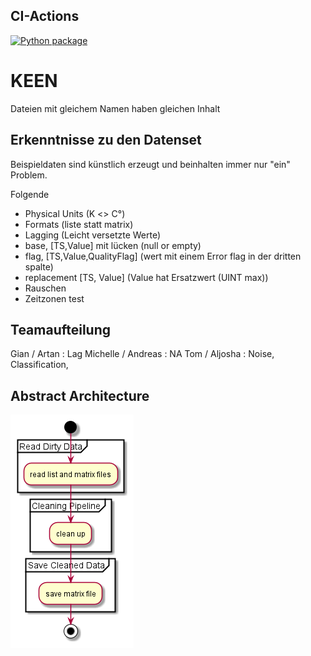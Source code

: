 ## CI-Actions
[![Python package](https://github.com/GianMewes/KEEN/actions/workflows/testPython.yaml/badge.svg?branch=CI-Test)](https://github.com/GianMewes/KEEN/actions/workflows/testPython.yaml)

# KEEN


Dateien mit gleichem Namen haben gleichen Inhalt


## Erkenntnisse zu den Datenset

Beispieldaten sind künstlich erzeugt und beinhalten immer nur "ein" Problem.

Folgende 

- Physical Units (K <> C°)
- Formats (liste statt matrix)
- Lagging (Leicht versetzte Werte)
- base, [TS,Value] mit lücken (null or empty)
- flag, [TS,Value,QualityFlag] (wert mit einem Error flag in der dritten spalte)
- replacement [TS, Value] (Value hat Ersatzwert (UINT max))
- Rauschen
- Zeitzonen test



## Teamaufteilung

Gian / Artan : Lag
Michelle / Andreas : NA
Tom / Aljosha : Noise, Classification, 





## Abstract Architecture

![AbstractArchitecture](Pipeline_Abstract.png)


